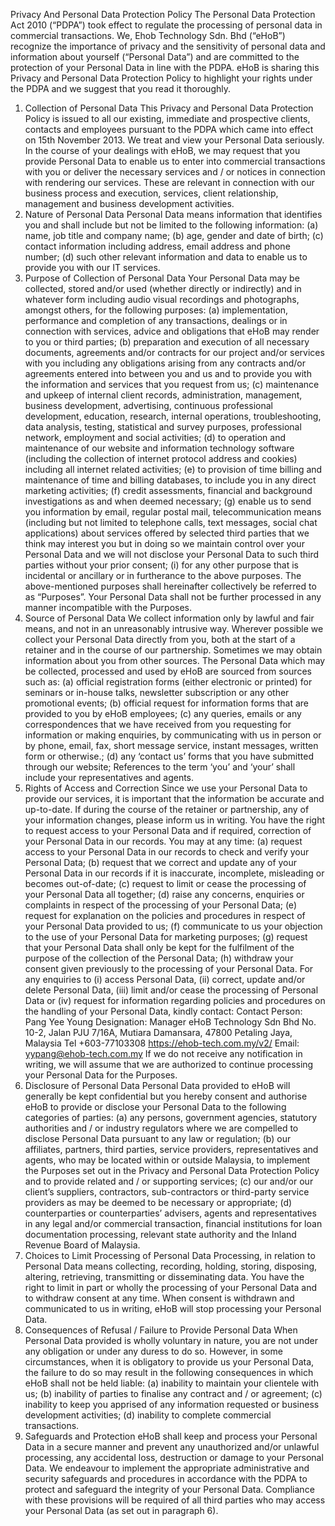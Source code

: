 Privacy And Personal Data Protection Policy
The Personal Data Protection Act 2010 (“PDPA”) took effect to regulate the processing of personal data in commercial transactions. We, Ehob Technology Sdn. Bhd (“eHoB”) recognize the importance of privacy and the sensitivity of personal data and information about yourself (“Personal Data”) and are committed to the protection of your Personal Data in line with the PDPA.
eHoB is sharing this Privacy and Personal Data Protection Policy to highlight your rights under the PDPA and we suggest that you read it thoroughly.
1. Collection of Personal Data
This Privacy and Personal Data Protection Policy is issued to all our existing, immediate and prospective clients, contacts and employees pursuant to the PDPA which came into effect on 15th November 2013.
We treat and view your Personal Data seriously.
In the course of your dealings with eHoB, we may request that you provide Personal Data to enable us to enter into commercial transactions with you or deliver the necessary services and / or notices in connection with rendering our services. These are relevant in connection with our business process and execution, services, client relationship, management and business development activities.
2. Nature of Personal Data
Personal Data means information that identifies you and shall include but not be limited to the following information:
(a) name, job title and company name;
(b) age, gender and date of birth;
(c) contact information including address, email address and phone number;
(d) such other relevant information and data to enable us to provide you with our IT services.
3. Purpose of Collection of Personal Data
Your Personal Data may be collected, stored and/or used (whether directly or indirectly) and
in whatever form including audio visual recordings and photographs, amongst others, for the
following purposes:
(a) implementation, performance and completion of any transactions, dealings or in
connection with services, advice and obligations that eHoB may render to you or third
parties;
(b) preparation and execution of all necessary documents, agreements and/or contracts for
our project and/or services with you including any obligations arising from any contracts
and/or agreements entered into between you and us and to provide you with the information
and services that you request from us;
(c) maintenance and upkeep of internal client records, administration, management,
business development, advertising, continuous professional development, education,
research, internal operations, troubleshooting, data analysis, testing, statistical and survey
purposes, professional network, employment and social activities;
(d) to operation and maintenance of our website and information technology software
(including the collection of internet protocol address and cookies) including all internet
related activities;
(e) to provision of time billing and maintenance of time and billing databases, to include
you in any direct marketing activities;
(f) credit assessments, financial and background investigations as and when deemed
necessary;
(g) enable us to send you information by email, regular postal mail, telecommunication
means (including but not limited to telephone calls, text messages, social chat applications)
about services offered by selected third parties that we think may interest you but in doing so
we maintain control over your Personal Data and we will not disclose your Personal Data to
such third parties without your prior consent;
(i) for any other purpose that is incidental or ancillary or in furtherance to the above
purposes.
The above-mentioned purposes shall hereinafter collectively be referred to as “Purposes”.
Your Personal Data shall not be further processed in any manner incompatible with the
Purposes.
4. Source of Personal Data
We collect information only by lawful and fair means, and not in an unreasonably intrusive
way.
Wherever possible we collect your Personal Data directly from you, both at the start of a
retainer and in the course of our partnership.
Sometimes we may obtain information about you from other sources. The Personal Data
which may be collected, processed and used by eHoB are sourced from sources such as:
(a) official registration forms (either electronic or printed) for seminars or in-house talks,
newsletter subscription or any other promotional events;
(b) official request for information forms that are provided to you by eHoB employees;
(c) any queries, emails or any correspondences that we have received from you requesting
for information or making enquiries, by communicating with us in person or by phone, email,
fax, short message service, instant messages, written form or otherwise.;
(d) any ‘contact us’ forms that you have submitted through our website;
References to the term ‘you’ and ‘your’ shall include your representatives and agents.
5. Rights of Access and Correction
Since we use your Personal Data to provide our services, it is important that the information
be accurate and up-to-date. If during the course of the retainer or partnership, any of your
information changes, please inform us in writing.
You have the right to request access to your Personal Data and if required, correction of your
Personal Data in our records. You may at any time:
(a) request access to your Personal Data in our records to check and verify your Personal
Data;
(b) request that we correct and update any of your Personal Data in our records if it is
inaccurate, incomplete, misleading or becomes out-of-date;
(c) request to limit or cease the processing of your Personal Data all together;
(d) raise any concerns, enquiries or complaints in respect of the processing of your Personal
Data;
(e) request for explanation on the policies and procedures in respect of your Personal Data
provided to us;
(f) communicate to us your objection to the use of your Personal Data for marketing
purposes;
(g) request that your Personal Data shall only be kept for the fulfilment of the purpose of the
collection of the Personal Data;
(h) withdraw your consent given previously to the processing of your Personal Data.
For any enquiries to (i) access Personal Data, (ii) correct, update and/or delete Personal Data,
(iii) limit and/or cease the processing of Personal Data or (iv) request for information
regarding policies and procedures on the handling of your Personal Data, kindly contact:
Contact Person: Pang Yee Young
Designation: Manager
eHoB Technology Sdn Bhd
No. 10-2, Jalan PJU 7/16A, Mutiara Damansara,
47800 Petaling Jaya, Malaysia
Tel +603-77103308
https://ehob-tech.com.my/v2/ Email: yypang@ehob-tech.com.my
If we do not receive any notification in writing, we will assume that we are authorized to
continue processing your Personal Data for the Purposes.
6. Disclosure of Personal Data
Personal Data provided to eHoB will generally be kept confidential but you hereby consent
and authorise eHoB to provide or disclose your Personal Data to the following categories of
parties:
(a) any persons, government agencies, statutory authorities and / or industry regulators
where we are compelled to disclose Personal Data pursuant to any law or regulation;
(b) our affiliates, partners, third parties, service providers, representatives and agents, who
may be located within or outside Malaysia, to implement the Purposes set out in the Privacy
and Personal Data Protection Policy and to provide related and / or supporting services;
(c) our and/or our client’s suppliers, contractors, sub-contractors or third-party service
providers as may be deemed to be necessary or appropriate;
(d) counterparties or counterparties’ advisers, agents and representatives in any legal and/or
commercial transaction, financial institutions for loan documentation processing, relevant
state authority and the Inland Revenue Board of Malaysia.
7. Choices to Limit Processing of Personal Data
Processing, in relation to Personal Data means collecting, recording, holding, storing,
disposing, altering, retrieving, transmitting or disseminating data.
You have the right to limit in part or wholly the processing of your Personal Data and to
withdraw consent at any time. When consent is withdrawn and communicated to us in
writing, eHoB will stop processing your Personal Data.
8. Consequences of Refusal / Failure to Provide Personal Data
When Personal Data provided is wholly voluntary in nature, you are not under any obligation
or under any duress to do so. However, in some circumstances, when it is obligatory to
provide us your Personal Data, the failure to do so may result in the following consequences
in which eHoB shall not be held liable:
(a) inability to maintain your clientele with us;
(b) inability of parties to finalise any contract and / or agreement;
(c) inability to keep you apprised of any information requested or business development
activities;
(d) inability to complete commercial transactions.
9. Safeguards and Protection
eHoB shall keep and process your Personal Data in a secure manner and prevent any
unauthorized and/or unlawful processing, any accidental loss, destruction or damage to your
Personal Data. We endeavour to implement the appropriate administrative and security
safeguards and procedures in accordance with the PDPA to protect and safeguard the
integrity of your Personal Data. Compliance with these provisions will be required of all third
parties who may access your Personal Data (as set out in paragraph 6).
